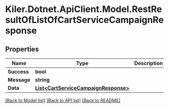 # Kiler.Dotnet.ApiClient.Model.RestResultOfListOfCartServiceCampaignResponse

## Properties

Name | Type | Description | Notes
------------ | ------------- | ------------- | -------------
**Success** | **bool** |  | [optional] 
**Message** | **string** |  | [optional] 
**Data** | [**List&lt;CartServiceCampaignResponse&gt;**](CartServiceCampaignResponse.md) |  | [optional] 

[[Back to Model list]](../README.md#documentation-for-models) [[Back to API list]](../README.md#documentation-for-api-endpoints) [[Back to README]](../README.md)

